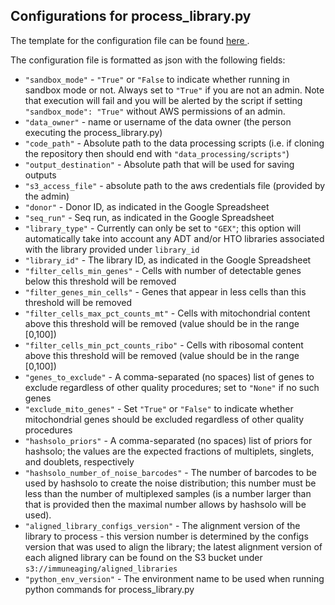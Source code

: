 ## Configurations for process_library.py

The template for the configuration file can be found <a href="https://github.com/YosefLab/Immune-Aging-Data-Hub/tree/main/data_processing/configs_templates/process_library.configs_file.example.txt">here </a>.

The configuration file is formatted as json with the following fields:

* `"sandbox_mode"` - `"True"` or `"False` to indicate whether running in sandbox mode or not. Always set to `"True"` if you are not an admin. Note that execution will fail and you will be alerted by the script if setting `"sandbox_mode": "True"` without AWS permissions of an admin.
* `"data_owner"` - name or username of the data owner (the person executing the process_library.py)
* `"code_path"` - Absolute path to the data processing scripts (i.e. if cloning the repository then should end with `"data_processing/scripts"`)
* `"output_destination"` - Absolute path that will be used for saving outputs
* `"s3_access_file"` - absolute path to the aws credentials file (provided by the admin)
* `"donor"` - Donor ID, as indicated in the Google Spreadsheet
* `"seq_run"` - Seq run, as indicated in the Google Spreadsheet
* `"library_type"` - Currently can only be set to `"GEX"`; this option will automatically take into account any ADT and/or HTO libraries associated with the library provided under `library_id`
* `"library_id"` - The library ID, as indicated in the Google Spreadsheet
* `"filter_cells_min_genes"` - Cells with number of detectable genes below this threshold will be removed
* `"filter_genes_min_cells"` - Genes that appear in less cells than this threshold will be removed
* `"filter_cells_max_pct_counts_mt"` - Cells with mitochondrial content above this threshold will be removed (value should be in the range [0,100])
* `"filter_cells_min_pct_counts_ribo"` - Cells with ribosomal content above this threshold will be removed (value should be in the range [0,100])
* `"genes_to_exclude"` - A comma-separated (no spaces) list of genes to exclude regardless of other quality procedures; set to `"None"` if no such genes
* `"exclude_mito_genes"` - Set `"True"` or `"False"` to indicate whether mitochondrial genes should be excluded regardless of other quality procedures
* `"hashsolo_priors"` - A comma-separated (no spaces) list of priors for hashsolo; the values are the expected fractions of multiplets, singlets, and doublets, respectively
* `"hashsolo_number_of_noise_barcodes"` - The number of barcodes to be used by hashsolo to create the noise distribution; this number must be less than the number of multiplexed samples (is a number larger than that is provided then the maximal number allows by hashsolo will be used).
* `"aligned_library_configs_version"` - The alignment version of the library to process - this version number is determined by the configs version that was used to align the library; the latest alignment version of each aligned library can be found on the S3 bucket under `s3://immuneaging/aligned_libraries`
* `"python_env_version"` - The environment name to be used when running python commands for process_library.py
